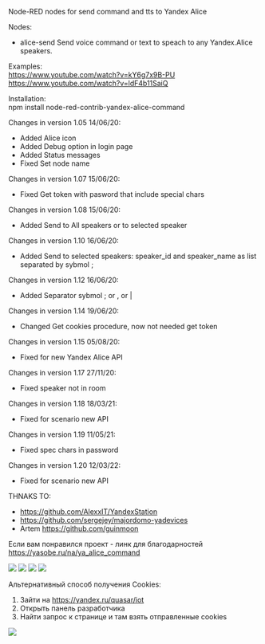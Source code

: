 Node-RED nodes for send command and tts to Yandex Alice

Nodes:
* alice-send Send voice command or text to speach to any Yandex.Alice speakers.

Examples:  
https://www.youtube.com/watch?v=kY6g7x9B-PU  
https://www.youtube.com/watch?v=ldF4b11SaiQ  
  
Installation:  
npm install node-red-contrib-yandex-alice-command  
  
  
Changes in version 1.05 14/06/20:  
* Added Alice icon  
* Added Debug option in login page  
* Added Status messages  
* Fixed Set node name  
  
Changes in version 1.07 15/06/20:  
* Fixed Get token with pasword that include special chars  
  
Changes in version 1.08 15/06/20:  
* Added Send to All speakers or to selected speaker  
  
Changes in version 1.10 16/06/20:  
* Added Send to selected speakers: speaker_id and speaker_name as list separated by sybmol ;   
  
Changes in version 1.12 16/06/20:  
* Added Separator sybmol ; or , or |   
  
  
Changes in version 1.14 19/06/20:  
* Changed Get cookies procedure, now not needed get token  
  
  
Changes in version 1.15 05/08/20:  
* Fixed for new Yandex Alice API  
  
  
Changes in version 1.17 27/11/20:  
* Fixed speaker not in room   
  
  
Changes in version 1.18 18/03/21:  
* Fixed for scenario new API   
  
  
Changes in version 1.19 11/05/21:  
* Fixed spec chars in password   
  
  
Changes in version 1.20 12/03/22:  
* Fixed for scenario new API   
  
  
  
THNAKS TO:  
* https://github.com/AlexxIT/YandexStation  
* https://github.com/sergejey/majordomo-yadevices  
* Artem https://github.com/guinmoon
  
Если вам понравился проект - линк для благодарностей https://yasobe.ru/na/ya_alice_command  
  
  
<img src="http://wiki.swiitch.ru/images/3/3e/Node_red_yandex_alice.png">
<img src="http://wiki.swiitch.ru/images/d/d0/Node_red_yandex_alice_get_token.png">
<img src="http://wiki.swiitch.ru/images/c/c1/Node_red_yandex_alice_settings.png">
<img src="http://wiki.swiitch.ru/images/8/8c/Node_red_yandex_alice_login.png">
  
  
  
Альтернативный способ получения Cookies:
1. Зайти на https://yandex.ru/quasar/iot
2. Открыть панель разработчика
3. Найти запрос к странице и там взять отправленные cookies
<img src="http://wiki.swiitch.ru/images/6/66/Node_red_yandex_alice_get_cookies_alt.png">
  